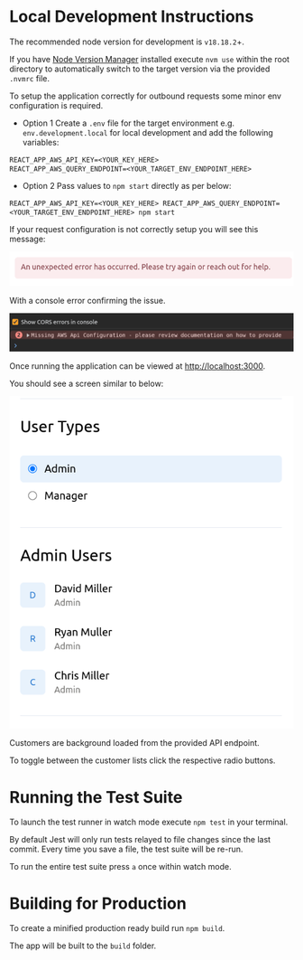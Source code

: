 # Local Development Instructions

The recommended node version for development is `v18.18.2`+. 

If you have [Node Version Manager](https://github.com/nvm-sh/nvm) installed execute `nvm use` within the root directory to automatically switch to the target version via the provided `.nvmrc` file.

To setup the application correctly for outbound requests some minor env configuration is required. 

- Option 1
Create a `.env` file for the target environment e.g. `env.development.local` for local development and add the following variables:

```
REACT_APP_AWS_API_KEY=<YOUR_KEY_HERE>
REACT_APP_AWS_QUERY_ENDPOINT=<YOUR_TARGET_ENV_ENDPOINT_HERE>
```

- Option 2
Pass values to `npm start` directly as per below:

```
REACT_APP_AWS_API_KEY=<YOUR_KEY_HERE> REACT_APP_AWS_QUERY_ENDPOINT=<YOUR_TARGET_ENV_ENDPOINT_HERE> npm start
```

If your request configuration is not correctly setup you will see this message:

![UI Error](./assets//errorMessage.png)

With a console error confirming the issue.

![Console Error](./assets/consoleErrorApiConfig.png)

Once running the application can be viewed at [http://localhost:3000](http://localhost:3000). 

You should see a screen similar to below:

![Example](./assets/exampleScreen.png)

Customers are background loaded from the provided API endpoint.

To toggle between the customer lists click the respective radio buttons.

# Running the Test Suite

To launch the test runner in watch mode execute `npm test` in your terminal. 

By default Jest will only run tests relayed to file changes since the last commit. Every time you save a file, the test suite will be re-run.

To run the entire test suite press `a` once within watch mode.

# Building for Production

To create a minified production ready build run `npm build`.

The app will be built to the `build` folder.